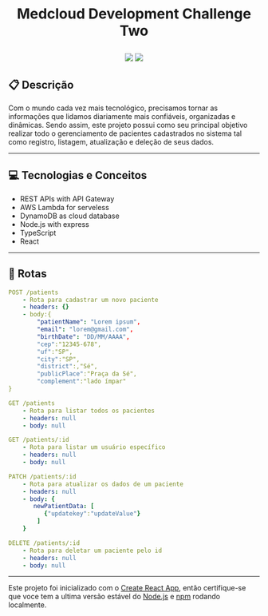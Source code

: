 # <p align = "center"> Medcloud Development Challenge Two </p>


<p align="center">
 
</p>
 
<p align = "center">
   <img src="https://img.shields.io/badge/author-Samer Valente-4dae71?style=flat-square" />
   <img src="https://img.shields.io/badge/projeto-Medcloud Development Challenge Two-4dae71?style=flat-square" />
   
</p>


##  :clipboard: Descrição

Com o mundo cada vez mais tecnológico, precisamos tornar as informações que lidamos diariamente mais confiáveis, organizadas e dinâmicas. Sendo assim, este projeto possui como seu principal objetivo realizar todo o gerenciamento de pacientes cadastrados no sistema tal como registro, listagem, atualização e deleção de seus dados.

***

## :computer:	 Tecnologias e Conceitos

- REST APIs with API Gateway
- AWS Lambda for serveless
- DynamoDB as cloud database
- Node.js with express
- TypeScript
- React

***

## :rocket: Rotas

```yml
POST /patients
    - Rota para cadastrar um novo paciente
    - headers: {}
    - body:{
        "patientName": "Lorem ipsum",
        "email": "lorem@gmail.com",
        "birthDate": "DD/MM/AAAA",
        "cep":"12345-678",
        "uf":"SP",
        "city":"SP",
        "district":,"Sé",
        "publicPlace":"Praça da Sé",
        "complement":"lado ímpar"
}
```
    
```yml 
GET /patients
    - Rota para listar todos os pacientes
    - headers: null
    - body: null
```
    
```yml 
GET /patients/:id 
    - Rota para listar um usuário específico
    - headers: null
    - body: null
```

```yml
PATCH /patients/:id
    - Rota para atualizar os dados de um paciente
    - headers: null
    - body: {
       newPatientData: [
          {"updatekey":"updateValue"}
        ]
    }
``` 

```yml
DELETE /patients/:id
    - Rota para deletar um paciente pelo id
    - headers: null
    - body: null
```
***


Este projeto foi inicializado com o [Create React App](https://github.com/facebook/create-react-app), então certifique-se que voce tem a ultima versão estável do [Node.js](https://nodejs.org/en/download/) e [npm](https://www.npmjs.com/) rodando localmente.


